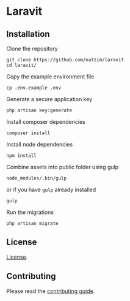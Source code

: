 # Laravit

## Installation

Clone the repository

```
git clone https://github.com/natzim/laravit
cd laravit/
```

Copy the example environment file

```
cp .env.example .env
```

Generate a secure application key

```
php artisan key:generate
```

Install composer dependencies

```
composer install
```

Install node dependencies

```
npm install
```

Combine assets into public folder using gulp

```
node_modules/.bin/gulp
```

or if you have `gulp` already installed

```
gulp
```

Run the migrations

```
php artisan migrate
```

## License

[License](LICENSE.md).

## Contributing

Please read the [contributing guide](CONTRIBUTING.md).
